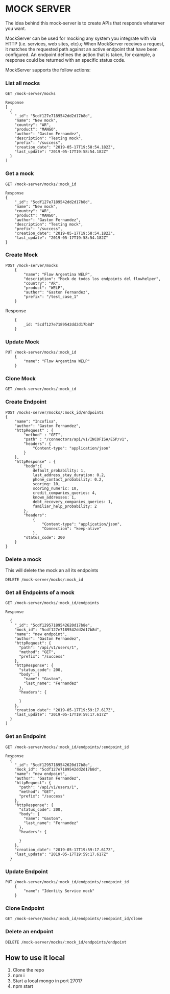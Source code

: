 # MOCK SERVER

The idea behind this mock-server is to create APIs that responds whaterver you want.

MockServer can be used for mocking any system you integrate with via HTTP (i.e. services, web sites, etc).ç
When MockServer receives a request, it matches the requested path against an active endpoint that have been configured.
An endpoint defines the action that is taken, for example, a response could be returned with an specific status code.

MockServer supports the follow actions:


### List all mocks

````
GET /mock-server/mocks

Response
[
  {
    "_id": "5cdf127e7189542dd2d17b8d",
    "name": "New mock",
    "country": "AR",
    "product": "MANGO",
    "author": "Gaston Fernandez",
    "description": "Testing mock",
    "prefix": "/success",
    "creation_date": "2019-05-17T19:58:54.182Z",
    "last_update": "2019-05-17T19:58:54.182Z"
  }
]
````

### Get a mock

````
GET /mock-server/mocks/:mock_id

Response
{
	"_id": "5cdf127e7189542dd2d17b8d",
	"name": "New mock",
	"country": "AR",
	"product": "MANGO",
	"author": "Gaston Fernandez",
	"description": "Testing mock",
	"prefix": "/success",
	"creation_date": "2019-05-17T19:58:54.182Z",
	"last_update": "2019-05-17T19:58:54.182Z"
}
````

### Create Mock

````
POST /mock-server/mocks
    {
        "name": "Flow Argentina WELP",
        "description": "Mock de todos los endpoints del flowhelper",
        "country": "AR",
        "product": "WELP",
        "author": "Gaston Fernandez",
		"prefix": "/test_case_1"
    }
````

Response
````
	{
		_id: "5cdf127e7189542dd2d17b8d"
	}
````

### Update Mock

````
PUT /mock-server/mocks/:mock_id
    {
        "name": "Flow Argentina WELP"
    }
````

### Clone Mock
````
GET /mock-server/mocks/:mock_id
````

### Create Endpoint

````
POST /mocks-server/mocks/:mock_id/endpoints
{
	"name": "Incofisa",
	"author": "Gaston Fernandez",
	"httpRequest" : {
    	"method" : "GET",
    	"path" : "/connectors/api/v1/INCOFISA/ESP/v1",
    	"headers": {
			"Content-type": "application/json"
		}
	},
	"httpResponse" : {
		"body":{
			default_probability: 1,
			last_address_stay_duration: 0.2,
			phone_contact_probability: 0.2,
			scoring: 10,
			scoring_numeric: 10,
			credit_companies_queries: 4,
			known_addresses: 1,
			debt_recovery_companies_queries: 1,
			familiar_help_probability: 2
		},
		"headers": 
    		{
    			"Content-type": "application/json",
    			"Connection": "keep-alive"
    		},
		"status_code": 200
    }
}
````

### Delete a mock

This will delete the mock an all its endpoints 

````
DELETE /mock-server/mocks/:mock_id
````

### Get all Endpoints of a mock

````
GET /mock-server/mocks/:mock_id/endpoints

Response

  {
    "_id": "5cdf12957189542620d17b8e",
    "mock_id": "5cdf127e7189542dd2d17b8d",
    "name": "new endpoint",
    "author": "Gaston Fernandez",
    "httpRequest": {
      "path": "/api/v1/users/1",
      "method": "GET",
      "prefix": "/success"
    },
    "httpResponse": {
      "status_code": 200,
      "body": {
        "name": "Gaston",
        "last_name": "Fernandez"
      },
      "headers": {
        
      }
    },
    "creation_date": "2019-05-17T19:59:17.617Z",
    "last_update": "2019-05-17T19:59:17.617Z"
  }
]
````

### Get an Endpoint

````
GET /mock-server/mocks/:mock_id/endpoints/:endpoint_id

Response
  {
    "_id": "5cdf12957189542620d17b8e",
    "mock_id": "5cdf127e7189542dd2d17b8d",
    "name": "new endpoint",
    "author": "Gaston Fernandez",
    "httpRequest": {
      "path": "/api/v1/users/1",
      "method": "GET",
      "prefix": "/success"
    },
    "httpResponse": {
      "status_code": 200,
      "body": {
        "name": "Gaston",
        "last_name": "Fernandez"
      },
      "headers": {
        
      }
    },
    "creation_date": "2019-05-17T19:59:17.617Z",
    "last_update": "2019-05-17T19:59:17.617Z"
  }
````

### Update Endpoint
````
PUT /mock-server/mocks/:mock_id/endpoints/:endpoint_id
    {
        "name": "Identity Service mock"
    }
````

### Clone Endpoint
````
GET /mock-server/mocks/:mock_id/endpoints/:endpoint_id/clone
````

### Delete an endpoint

````
DELETE /mock-server/mocks/:mock_id/endpoints/endpoint
````

## How to use it local

1. Clone the repo
2. npm i
3. Start a local mongo in port 27017
4. npm start

